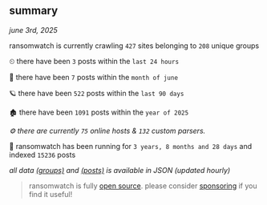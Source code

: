 
## summary
_june 3rd, 2025_

ransomwatch is currently crawling `427` sites belonging to `208` unique groups

⏲ there have been `3` posts within the `last 24 hours`

🦈 there have been `7` posts within the `month of june`

🪐 there have been `522` posts within the `last 90 days`

🏚 there have been `1091` posts within the `year of 2025`

_⚙️ there are currently `75` online hosts & `132` custom parsers._

🦕 ransomwatch has been running for `3 years, 8 months and 28 days` and indexed `15236` posts

_all data  [(groups)](http://ransomwhat.telemetry.ltd/groups) and [(posts)](http://ransomwhat.telemetry.ltd/posts) is available in JSON (updated hourly)_

> ransomwatch is fully [open source](https://github.com/joshhighet/ransomwatch#ransomwatch--). please consider [sponsoring](https://github.com/sponsors/joshhighet) if you find it useful!
